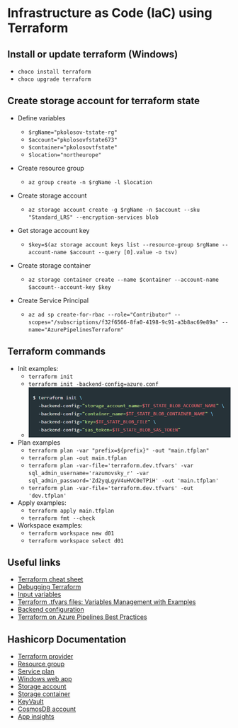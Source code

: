 # Infrastructure as Code (IaC) using Terraform

## Install or update terraform (Windows)

- `choco install terraform`
- `choco upgrade terraform`

## Create storage account for terraform state

- Define variables
    - `$rgName="pkolosov-tstate-rg"`
    - `$account="pkolosovfstate673"`
    - `$container="pkolosovtfstate"`
    - `$location="northeurope"`

- Create resource group
    - `az group create -n $rgName -l $location`

- Create storage account
    - `az storage account create -g $rgName -n $account --sku "Standard_LRS" --encryption-services blob`

- Get storage account key
    - `$key=$(az storage account keys list --resource-group $rgName --account-name $account --query [0].value -o tsv)`

- Create storage container
    - `az storage container create --name $container --account-name $account--account-key $key`

- Create Service Principal
    - `az ad sp create-for-rbac --role="Contributor" --scopes="/subscriptions/f32f6566-8fa0-4198-9c91-a3b8ac69e89a" --name="AzurePipelinesTerraform"`

## Terraform commands

- Init examples:
    - `terraform init`
    - `terraform init -backend-config=azure.conf`
    - ![tf_init](../img/terraform_init.PNG)
- Plan examples
    - `terraform plan -var "prefix=${prefix}" -out "main.tfplan"`
    - `terraform plan -out main.tfplan`
    - `terraform plan -var-file='terraform.dev.tfvars' -var sql_admin_username='razumovsky_r' -var sql_admin_password='Zd2yqLgyV4uHVC0eTPiH' -out 'main.tfplan'`
    - `terraform plan -var-file='terraform.dev.tfvars' -out 'dev.tfplan'`
- Apply examples:
    - `terraform apply main.tfplan`
    - `terraform fmt --check`
- Workspace examples:
    - `terraform workspace new d01`
    - `terraform workspace select d01`

## Useful links

- [Terraform cheat sheet](https://medium.com/itnext/terraform-cheat-sheet-3f7c5c55cfbc)
- [Debugging Terraform](https://developer.hashicorp.com/terraform/internals/debugging)
- [Input variables](https://developer.hashicorp.com/terraform/language/values/variables)
- [Terraform .tfvars files: Variables Management with Examples](https://spacelift.io/blog/terraform-tfvars)
- [Backend configuration](https://developer.hashicorp.com/terraform/language/settings/backends/configuration)
- [Terraform on Azure Pipelines Best Practices](https://julie.io/writing/terraform-on-azure-pipelines-best-practices/)

## Hashicorp Documentation

- [Terraform provider](https://registry.terraform.io/providers/hashicorp/azurerm/latest)
- [Resource group](https://registry.terraform.io/providers/hashicorp/azurerm/latest/docs/resources/resource_group)
- [Service plan](https://registry.terraform.io/providers/hashicorp/azurerm/latest/docs/resources/service_plan)
- [Windows web app](https://registry.terraform.io/providers/hashicorp/azurerm/latest/docs/resources/windows_web_app)
- [Storage account](https://registry.terraform.io/providers/hashicorp/azurerm/latest/docs/resources/storage_account)
- [Storage container](https://registry.terraform.io/providers/hashicorp/azurerm/latest/docs/resources/storage_container)
- [KeyVault](https://registry.terraform.io/providers/hashicorp/azurerm/latest/docs/resources/key_vault)
- [CosmosDB account](https://registry.terraform.io/providers/hashicorp/azurerm/latest/docs/resources/cosmosdb_account)
- [App insights](https://registry.terraform.io/providers/hashicorp/azurerm/latest/docs/resources/application_insights)